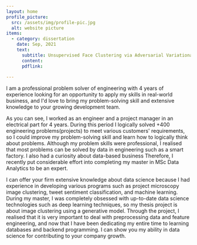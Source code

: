 ```yaml
---
layout: home
profile_picture:
  src: /assets/img/profile-pic.jpg
  alt: website picture
items:
  - category: dissertation
    date: Sep, 2021
    text:
      subtitle: Unsupervised Face Clustering via Adversarial Variational Graph Auto-Encoder and Similarity Density
      content: 
      pdflink: 
  
---
```


<p>
  I am a professional problem solver of engineering with 4 years of experience looking for an opportunity to apply my skills in real-world business, and I'd love to bring my problem-solving skill and extensive knowledge to your growing development team.
</p>

<p>
  As you can see, I worked as an engineer and a project manager in an electrical part for 4 years. During this period I logically solved +400 engineering problems(projects) to meet various customers' requirements, so I could improve my problem-solving skill and learn how to logically think about problems. Although my problem skills were professional, I realised that most problems can be solved by data in engineering such as a smart factory. I also had a curiosity about data-based business Therefore, I recently put considerable effort into completing my master in MSc Data Analytics to be an expert. 
</p>

<p>
  I can offer your firm extensive knowledge about data science because I had experience in developing various programs such as project microscopy image clustering, tweet sentiment classification, and machine learning. During my master, I was completely obsessed with up-to-date data science technologies such as deep learning techniques, so my thesis project is about image clustering using a generative model. Through the project, I realised that it is very important to deal with preprocessing data and feature engineering, and now that I have been dedicating my entire time to learning databases and backend programming. I can show you my ability in data science for contributing to your company growth.
</p>
